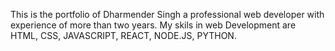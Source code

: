 This is the portfolio of Dharmender Singh a professional web developer with experience of more than two years. My skils in web Development are HTML, CSS, JAVASCRIPT, REACT, NODE.JS, PYTHON.
